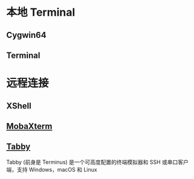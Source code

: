 # 本地 Terminal
## Cygwin64

## Terminal

# 远程连接
## XShell

## [MobaXterm](https://mobaxterm.mobatek.net/)

## [Tabby](https://github.com/Eugeny/tabby)
Tabby (前身是 Terminus) 是一个可高度配置的终端模拟器和 SSH 或串口客户端，支持 Windows，macOS 和 Linux